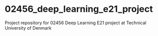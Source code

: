 # 02456_deep_learning_e21_project
Project repository for 02456 Deep Learning E21 project at Technical University of Denmark
